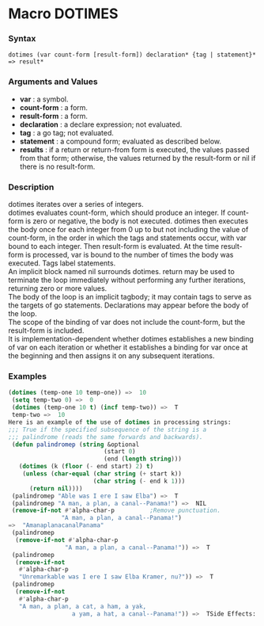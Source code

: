 <!-- Generated on 05/10/2020 by https://github.com/anto2oo/clhs-evolved -->

# Macro DOTIMES

### Syntax
`dotimes (var count-form [result-form]) declaration* {tag | statement}* => result*`  


### Arguments and Values
- **var** : a symbol.   
- **count-form** : a form.   
- **result-form** : a form.   
- **declaration** : a declare expression; not evaluated.   
- **tag** : a go tag; not evaluated.   
- **statement** : a compound form; evaluated as described below.   
- **results** : if a return or return-from form is executed, the values passed from that form; otherwise, the values returned by the result-form or nil if there is no result-form.   


### Description
dotimes iterates over a series of integers.  
dotimes evaluates count-form, which should produce an integer. If count-form is zero or negative, the body is not executed. dotimes then executes the body once for each integer from 0 up to but not including the value of count-form, in the order in which the tags and statements occur, with var bound to each integer. Then result-form is evaluated. At the time result-form is processed, var is bound to the number of times the body was executed. Tags label statements.  
An implicit block named nil surrounds dotimes. return may be used to terminate the loop immediately without performing any further iterations, returning zero or more values.  
The body of the loop is an implicit tagbody; it may contain tags to serve as the targets of go statements. Declarations may appear before the body of the loop.  
The scope of the binding of var does not include the count-form, but the result-form is included.  
It is implementation-dependent whether dotimes establishes a new binding of var on each iteration or whether it establishes a binding for var once at the beginning and then assigns it on any subsequent iterations.



### Examples
```lisp 
(dotimes (temp-one 10 temp-one)) =>  10
 (setq temp-two 0) =>  0
 (dotimes (temp-one 10 t) (incf temp-two)) =>  T
 temp-two =>  10
Here is an example of the use of dotimes in processing strings:
;;; True if the specified subsequence of the string is a
;;; palindrome (reads the same forwards and backwards).
 (defun palindromep (string &optional
                           (start 0)
                           (end (length string)))
   (dotimes (k (floor (- end start) 2) t)
    (unless (char-equal (char string (+ start k))
                        (char string (- end k 1)))
      (return nil))))
 (palindromep "Able was I ere I saw Elba") =>  T
 (palindromep "A man, a plan, a canal--Panama!") =>  NIL
 (remove-if-not #'alpha-char-p          ;Remove punctuation.
               "A man, a plan, a canal--Panama!")
=>  "AmanaplanacanalPanama"
 (palindromep
  (remove-if-not #'alpha-char-p
                "A man, a plan, a canal--Panama!")) =>  T
 (palindromep
  (remove-if-not
   #'alpha-char-p
   "Unremarkable was I ere I saw Elba Kramer, nu?")) =>  T
 (palindromep
  (remove-if-not
   #'alpha-char-p
   "A man, a plan, a cat, a ham, a yak,
                  a yam, a hat, a canal--Panama!")) =>  TSide Effects: None.
```

